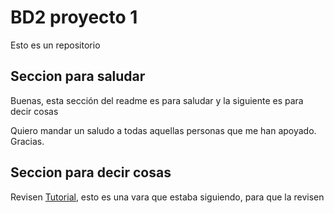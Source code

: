 # BD2 proyecto 1
Esto es un repositorio

## Seccion para saludar 
Buenas, esta sección del readme es para saludar y la siguiente es para decir cosas

Quiero mandar un saludo a todas aquellas personas que me han apoyado. Gracias.

## Seccion para decir cosas
Revisen [Tutorial](tutoriales.md), esto es una vara que estaba siguiendo, para que la revisen
